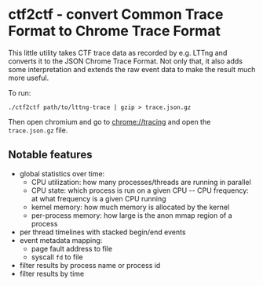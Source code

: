 # ctf2ctf - convert Common Trace Format to Chrome Trace Format

This little utility takes CTF trace data as recorded by e.g. LTTng
and converts it to the JSON Chrome Trace Format. Not only that,
it also adds some interpretation and extends the raw event data
to make the result much more useful.

To run:

```
./ctf2ctf path/to/lttng-trace | gzip > trace.json.gz
```

Then open chromium and go to [chrome://tracing](chrome://tracing)
and open the `trace.json.gz` file.

## Notable features

- global statistics over time:
  - CPU utilization: how many processes/threads are running in parallel
  - CPU state: which process is run on a given CPU
-- CPU frequency: at what frequency is a given CPU running
  - kernel memory: how much memory is allocated by the kernel
  - per-process memory: how large is the anon mmap region of a process
- per thread timelines with stacked begin/end events
- event metadata mapping:
  - page fault address to file
  - syscall `fd` to file
- filter results by process name or process id
- filter results by time
